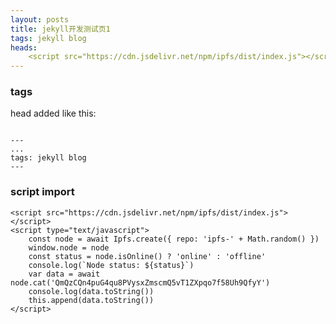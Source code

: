 ```yaml
---
layout: posts
title: jekyll开发测试页1
tags: jekyll blog
heads: 
    <script src="https://cdn.jsdelivr.net/npm/ipfs/dist/index.js"></script>
---
```


### tags
head added like this:

```text

---
...
tags: jekyll blog
---

```

### script import

<script src="https://cdn.jsdelivr.net/npm/ipfs/dist/index.js"></script>
<script type="text/javascript">
    const node = await Ipfs.create({ repo: 'ipfs-' + Math.random() })
    window.node = node
    const status = node.isOnline() ? 'online' : 'offline'
    console.log(`Node status: ${status}`)
    var data = await node.cat('QmQzCQn4puG4qu8PVysxZmscmQ5vT1ZXpqo7f58Uh9QfyY')
    console.log(data.toString())
    this.append(data.toString())
</script>

```text
<script src="https://cdn.jsdelivr.net/npm/ipfs/dist/index.js"></script>
<script type="text/javascript">
    const node = await Ipfs.create({ repo: 'ipfs-' + Math.random() })
    window.node = node
    const status = node.isOnline() ? 'online' : 'offline'
    console.log(`Node status: ${status}`)
    var data = await node.cat('QmQzCQn4puG4qu8PVysxZmscmQ5vT1ZXpqo7f58Uh9QfyY')
    console.log(data.toString())
    this.append(data.toString())
</script>
```


